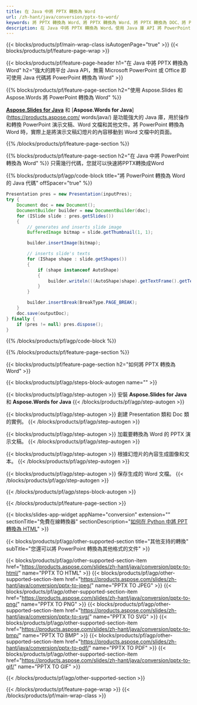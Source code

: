 ```yaml
---
title: 在 Java 中將 PPTX 轉換為 Word
url: /zh-hant/java/conversion/pptx-to-word/
keywords: 將 PPTX 轉換為 Word、將 PPTX 轉換為 Word、將 PPTX 轉換為 DOC、將 PowerPoint 轉換為 Word、Java API、Java 庫
description: 在 Java 中將 PPTX 轉換為 Word。使用 Java 庫 API 將 PowerPoint 轉換為 Word
---
```


{{< blocks/products/pf/main-wrap-class isAutogenPage="true" >}}
{{< blocks/products/pf/feature-page-wrap >}}

{{< blocks/products/pf/feature-page-header h1="在 Java 中將 PPTX 轉換為 Word" h2="強大的跨平台 Java API，無需 Microsoft PowerPoint 或 Office 即可使用 Java 代碼將 PowerPoint 轉換為 Word" >}}

{{% blocks/products/pf/feature-page-section h2="使用 Aspose.Slides 和 Aspose.Words 將 PowerPoint 轉換為 Word" %}}

[**Aspose.Slides for Java**](https://products.aspose.com/slides/zh-hant/java/) 和 [**Aspose.Words for Java**](https://products.aspose.com/ words/java/) 是功能強大的 Java 庫，用於操作和轉換 PowerPoint 演示文稿、Word 文檔和其他文件。將 PowerPoint 轉換為 Word 時，實際上是將演示文稿幻燈片的內容移動到 Word 文檔中的頁面。

{{% /blocks/products/pf/feature-page-section %}}




{{% blocks/products/pf/feature-page-section  h2="在 Java 中將 PowerPoint 轉換為 Word" %}}
只需幾行代碼，您就可以快速將PPTX轉換成Word

{{% blocks/products/pf/agp/code-block title="將 PowerPoint 轉換為 Word 的 Java 代碼" offSpacer="true" %}}
```java
Presentation pres = new Presentation(inputPres);
try {
    Document doc = new Document();
    DocumentBuilder builder = new DocumentBuilder(doc);
    for (ISlide slide : pres.getSlides())
    {
        // generates and inserts slide image
        BufferedImage bitmap = slide.getThumbnail(1, 1);

        builder.insertImage(bitmap);

        // inserts slide's texts
        for (IShape shape : slide.getShapes())
        {
            if (shape instanceof AutoShape)
            {
                builder.writeln(((AutoShape)shape).getTextFrame().getText());
            }
        }

        builder.insertBreak(BreakType.PAGE_BREAK);
    }
    doc.save(outputDoc);
} finally {
    if (pres != null) pres.dispose();
}
```
{{% /blocks/products/pf/agp/code-block %}}

{{% /blocks/products/pf/feature-page-section %}}




{{< blocks/products/pf/feature-page-section  h2="如何將 PPTX 轉換為 Word" >}}


{{< blocks/products/pf/agp/steps-block-autogen name="" >}}


{{< blocks/products/pf/agp/step-autogen >}}
安裝 **Aspose.Slides for Java** 和 **Aspose.Words for Java** 
{{< /blocks/products/pf/agp/step-autogen >}}

{{< blocks/products/pf/agp/step-autogen >}}
創建 Presentation 類和 Doc 類的實例。
{{< /blocks/products/pf/agp/step-autogen >}}

{{< blocks/products/pf/agp/step-autogen >}}
加載要轉換為 Word 的 PPTX 演示文稿。
{{< /blocks/products/pf/agp/step-autogen >}}

{{< blocks/products/pf/agp/step-autogen >}}
根據幻燈片的內容生成圖像和文本。
{{< /blocks/products/pf/agp/step-autogen >}}

{{< blocks/products/pf/agp/step-autogen >}}
保存生成的 Word 文檔。
{{< /blocks/products/pf/agp/step-autogen >}}


{{< /blocks/products/pf/agp/steps-block-autogen >}}


{{< /blocks/products/pf/feature-page-section >}}




{{< blocks/slides-app-widget  appName="conversion" extension="" sectionTitle="免費在線轉換器" sectionDescription="[如何在 Python 中將 PPT 轉換為 HTML](https://products.aspose.com/slides/zh-hant/python-net/conversion/ppt-to-html/)" >}}

{{< blocks/products/pf/agp/other-supported-section title="其他支持的轉換" subTitle="您還可以將 PowerPoint 轉換為其他格式的文件" >}}


{{< blocks/products/pf/agp/other-supported-section-item href="https://products.aspose.com/slides/zh-hant/java/conversion/pptx-to-html/" name="PPTX TO HTML" >}}
{{< blocks/products/pf/agp/other-supported-section-item href="https://products.aspose.com/slides/zh-hant/java/conversion/pptx-to-jpeg/" name="PPTX TO JPEG" >}}
{{< blocks/products/pf/agp/other-supported-section-item href="https://products.aspose.com/slides/zh-hant/java/conversion/pptx-to-png/" name="PPTX TO PNG" >}}
{{< blocks/products/pf/agp/other-supported-section-item href="https://products.aspose.com/slides/zh-hant/java/conversion/pptx-to-svg/" name="PPTX TO SVG" >}}
{{< blocks/products/pf/agp/other-supported-section-item href="https://products.aspose.com/slides/zh-hant/java/conversion/pptx-to-bmp/" name="PPTX TO BMP" >}}
{{< blocks/products/pf/agp/other-supported-section-item href="https://products.aspose.com/slides/zh-hant/java/conversion/pptx-to-pdf/" name="PPTX TO PDF" >}}
{{< blocks/products/pf/agp/other-supported-section-item href="https://products.aspose.com/slides/zh-hant/java/conversion/pptx-to-gif/" name="PPTX TO GIF" >}}



{{< /blocks/products/pf/agp/other-supported-section >}}

{{< /blocks/products/pf/feature-page-wrap >}}
{{< /blocks/products/pf/main-wrap-class >}}